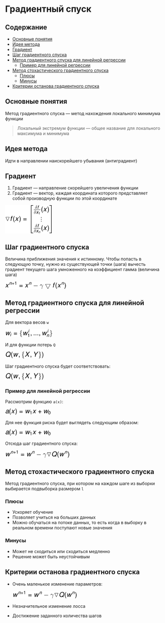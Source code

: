 # Градиентный спуск

## Содержание
* [Основные понятия](#Основные-понятия)
* [Идея метода](#Идея-метода) 
* [Градиент](#Градиент)
* [Шаг градиентного спуска](#Шаг-градиентного-спуска)
* [Метод градиентного спуска для линейной регрессии](#Метод-градиентного-спуска-для-линейной-регрессии)
    * [Пример для линейной регрессии](#Пример-для-линейной-регрессии)
* [Метод стохастического градиентного спуска](#Метод-стохастического-градиентного-спуска)
    * [Плюсы](#Плюсы)
    * [Минусы](#Минусы)
* [Критерии останова градиентного спуска](#Критерии-останова-градиентного-спуска)

## Основные понятия

Метод градиентного спуска — метод нахождения 
локального минимума функции

> Локальный экстремум функции — общее название 
> для локального максимума и минимума  


## Идея метода 
Идти в направлении наискорейшего убывания (антиградиент)

## Градиент 
1. Градиент — направление скорейшего увеличения функции 
2. Градиент — вектор, каждая координата которого 
   представляет собой производную функции по этой координате
   
![img.png](images/img.png)

## Шаг градиентного спуска 
Величина приближения значения к истинному. 
Чтобы попасть в следующую точку, нужно из существующей точки (шага) 
вычесть градиент текущего шага умноженного 
на коэффициент гамма (величина шага)

![img_1.png](images/img_1.png)

## Метод градиентного спуска для линейной регрессии 
Для вектора весов `w`

![img_2.png](images/img_2.png)

И для функции потерь `Q`

![img_3.png](images/img_3.png)

Шаг градиентного спуска будет соответствовать:

![img_4.png](images/img_4.png)

### Пример для линейной регрессии 
Рассмотрим функцию `a(x)`:

![img_5.png](images/img_5.png)

Для нее функция риска будет выглядеть следующим образом: 

![img_6.png](images/img_6.png)

Отсюда шаг градиентного спуска: 

![img_7.png](images/img_7.png)

## Метод стохастического градиентного спуска 
Метод градиентного спуска, при котором 
на каждом шаге из выборки выбирается подвыборка размером `l`

### Плюсы 
* Ускоряет обучение
* Позволяет учиться на больших данных
* Можно обучаться на потоке данных, 
  то есть когда в выборку 
  в реальном времени поступают новые значения
  
### Минусы 
* Может не сходиться или сходиться медленно 
* Решение может быть неустойчивым 

## Критерии останова градиентного спуска 
* Очень маленькое изменение параметров:

   ![img_8.png](images/img_8.png)
* Незначительное изменение лосса
* Достижение заданного количества шагов 
